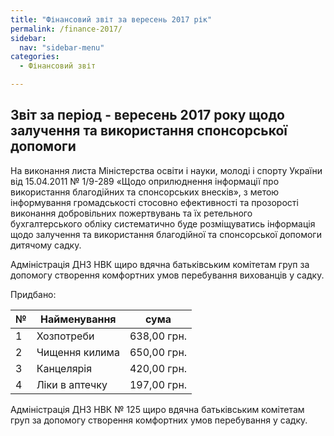 ```yaml
---
title: "Фінансовий звіт за вересень 2017 рік"
permalink: /finance-2017/
sidebar:
  nav: "sidebar-menu"
categories:
  - Фінансовий звіт

---
```


## Звіт за період - вересень 2017 року щодо залучення та використання спонсорської допомоги

На виконання листа Міністерства освіти і науки, молоді і спорту
України від 15.04.2011 № 1/9-289 «Щодо оприлюднення інформації
про використання благодійних та спонсорських внесків», з метою
інформування громадськості стосовно ефективності та прозорості
виконання добровільних пожертвувань та їх ретельного
бухгалтерського обліку систематично буде розміщуватись інформація
щодо залучення та використання благодійної та спонсорської
допомоги дитячому садку.

Адміністрація ДНЗ НВК щиро вдячна батьківським комітетам
груп за допомогу створення комфортних умов перебування
вихованців у садку.

Придбано:

| № | Найменування | сума        |
|---|--------------|-------------|
| 1 | Хозпотреби   | 638,00 грн. |
| 2 | Чищення килима   | 650,00 грн. |
| 3 | Канцелярія   | 420,00 грн. |
| 4 | Ліки в аптечку   | 197,00 грн. |


Адміністрація ДНЗ НВК № 125 щиро вдячна батьківським
комітетам груп за допомогу створення комфортних умов перебування
у садку.
